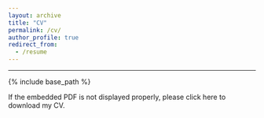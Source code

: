 ```yaml
---
layout: archive
title: "CV"
permalink: /cv/
author_profile: true
redirect_from:
  - /resume
---
```


****

{% include base_path %}

If the embedded PDF is not displayed properly, please click here to download my CV.

<center>
  <object data=
"https://jeangjy.github.io/files/paper1.pdf#navpanes=0" width="700" height="600">
  </object>
</center>